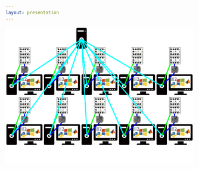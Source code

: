 ```yaml
---
layout: presentation
---
```


[![](assets/img/ros-ten-cage-architecture-a2.png)](ros-cage-tunnel-b)
